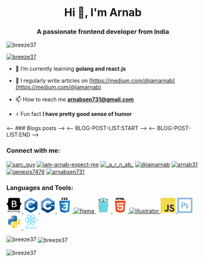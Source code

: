<h1 align="center">Hi 👋, I'm Arnab</h1>
<h3 align="center">A passionate frontend developer from India</h3>

<p align="left"> <img src="https://komarev.com/ghpvc/?username=breeze37&label=Profile%20views&color=0e75b6&style=flat" alt="breeze37" /> </p>

<p align="left"> <a href="https://github.com/ryo-ma/github-profile-trophy"><img src="https://github-profile-trophy.vercel.app/?username=breeze37" alt="breeze37" /></a> </p>

- 🌱 I’m currently learning **golang and react.js**

- 📝 I regularly write articles on [https://medium.com/@iamarnab](https://medium.com/@iamarnab)

- 📫 How to reach me **arnabsen731@gmail.com**

- ⚡ Fun fact **I have pretty good sense of humor**

<-- ### Blogs posts -->
<-- BLOG-POST-LIST:START -->
<-- BLOG-POST-LIST:END -->
 
<h3 align="left">Connect with me:</h3>
<p align="left">
<a href="https://twitter.com/sarc_guy" target="blank"><img align="center" src="https://raw.githubusercontent.com/rahuldkjain/github-profile-readme-generator/master/src/images/icons/Social/twitter.svg" alt="sarc_guy" height="30" width="40" /></a>
<a href="https://linkedin.com/in/iam-arnab-expect-me" target="blank"><img align="center" src="https://raw.githubusercontent.com/rahuldkjain/github-profile-readme-generator/master/src/images/icons/Social/linked-in-alt.svg" alt="iam-arnab-expect-me" height="30" width="40" /></a>
<a href="https://instagram.com/_a_r_n_ab_" target="blank"><img align="center" src="https://raw.githubusercontent.com/rahuldkjain/github-profile-readme-generator/master/src/images/icons/Social/instagram.svg" alt="_a_r_n_ab_" height="30" width="40" /></a>
<a href="https://medium.com/@iamarnab" target="blank"><img align="center" src="https://raw.githubusercontent.com/rahuldkjain/github-profile-readme-generator/master/src/images/icons/Social/medium.svg" alt="@iamarnab" height="30" width="40" /></a>
<a href="https://www.codechef.com/users/arnab31" target="blank"><img align="center" src="https://cdn.jsdelivr.net/npm/simple-icons@3.1.0/icons/codechef.svg" alt="arnab31" height="30" width="40" /></a>
<a href="https://www.leetcode.com/genesis7476" target="blank"><img align="center" src="https://raw.githubusercontent.com/rahuldkjain/github-profile-readme-generator/master/src/images/icons/Social/leet-code.svg" alt="genesis7476" height="30" width="40" /></a>
<a href="https://auth.geeksforgeeks.org/user/arnabsen731" target="blank"><img align="center" src="https://raw.githubusercontent.com/rahuldkjain/github-profile-readme-generator/master/src/images/icons/Social/geeks-for-geeks.svg" alt="arnabsen731" height="30" width="40" /></a>
</p>

<h3 align="left">Languages and Tools:</h3>
<p align="left"> <a href="https://getbootstrap.com" target="_blank" rel="noreferrer"> <img src="https://raw.githubusercontent.com/devicons/devicon/master/icons/bootstrap/bootstrap-plain-wordmark.svg" alt="bootstrap" width="40" height="40"/> </a> <a href="https://www.cprogramming.com/" target="_blank" rel="noreferrer"> <img src="https://raw.githubusercontent.com/devicons/devicon/master/icons/c/c-original.svg" alt="c" width="40" height="40"/> </a> <a href="https://www.w3schools.com/cpp/" target="_blank" rel="noreferrer"> <img src="https://raw.githubusercontent.com/devicons/devicon/master/icons/cplusplus/cplusplus-original.svg" alt="cplusplus" width="40" height="40"/> </a> <a href="https://www.w3schools.com/css/" target="_blank" rel="noreferrer"> <img src="https://raw.githubusercontent.com/devicons/devicon/master/icons/css3/css3-original-wordmark.svg" alt="css3" width="40" height="40"/> </a> <a href="https://www.figma.com/" target="_blank" rel="noreferrer"> <img src="https://www.vectorlogo.zone/logos/figma/figma-icon.svg" alt="figma" width="40" height="40"/> </a> <a href="https://golang.org" target="_blank" rel="noreferrer"> <img src="https://raw.githubusercontent.com/devicons/devicon/master/icons/go/go-original.svg" alt="go" width="40" height="40"/> </a> <a href="https://www.w3.org/html/" target="_blank" rel="noreferrer"> <img src="https://raw.githubusercontent.com/devicons/devicon/master/icons/html5/html5-original-wordmark.svg" alt="html5" width="40" height="40"/> </a> <a href="https://www.adobe.com/in/products/illustrator.html" target="_blank" rel="noreferrer"> <img src="https://www.vectorlogo.zone/logos/adobe_illustrator/adobe_illustrator-icon.svg" alt="illustrator" width="40" height="40"/> </a> <a href="https://developer.mozilla.org/en-US/docs/Web/JavaScript" target="_blank" rel="noreferrer"> <img src="https://raw.githubusercontent.com/devicons/devicon/master/icons/javascript/javascript-original.svg" alt="javascript" width="40" height="40"/> </a> <a href="https://www.photoshop.com/en" target="_blank" rel="noreferrer"> <img src="https://raw.githubusercontent.com/devicons/devicon/master/icons/photoshop/photoshop-line.svg" alt="photoshop" width="40" height="40"/> </a> <a href="https://www.python.org" target="_blank" rel="noreferrer"> <img src="https://raw.githubusercontent.com/devicons/devicon/master/icons/python/python-original.svg" alt="python" width="40" height="40"/> </a> <a href="https://reactjs.org/" target="_blank" rel="noreferrer"> <img src="https://raw.githubusercontent.com/devicons/devicon/master/icons/react/react-original-wordmark.svg" alt="react" width="40" height="40"/> </a> </p>

<p><img align="left" src="https://github-readme-stats.vercel.app/api/top-langs?username=breeze37&show_icons=true&locale=en&layout=compact" alt="breeze37" /></p>

<p>&nbsp;<img align="center" src="https://github-readme-stats.vercel.app/api?username=breeze37&show_icons=true&locale=en" alt="breeze37" /></p>

<p><img align="center" src="https://github-readme-streak-stats.herokuapp.com/?user=breeze37&" alt="breeze37" /></p>
 
 

<!---
breeze37/breeze37 is a ✨ special ✨ repository because its `README.md` (this file) appears on your GitHub profile.
You can click the Preview link to take a look at your changes.
--->
